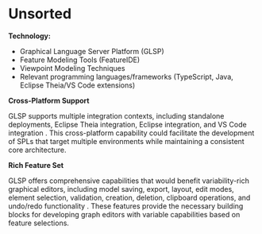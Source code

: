 # Unsorted

**Technology:**
- Graphical Language Server Platform (GLSP)
- Feature Modeling Tools (FeatureIDE)
- Viewpoint Modeling Techniques
- Relevant programming languages/frameworks (TypeScript, Java, Eclipse Theia/VS Code extensions)

**Cross-Platform Support**

GLSP supports multiple integration contexts, including standalone deployments, Eclipse Theia integration, Eclipse integration, and VS Code integration
. This cross-platform capability could facilitate the development of SPLs that target multiple environments while maintaining a consistent core architecture.

**Rich Feature Set**

GLSP offers comprehensive capabilities that would benefit variability-rich graphical editors, including model saving, export, layout, edit modes, element selection, validation, creation, deletion, clipboard operations, and undo/redo functionality
. These features provide the necessary building blocks for developing graph editors with variable capabilities based on feature selections.
